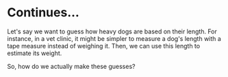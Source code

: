 # Continues...
Let's say we want to guess how heavy dogs are based on their length. For instance, in a vet clinic, it might be simpler to measure a dog's length with a tape measure instead of weighing it. Then, we can use this length to estimate its weight. 

So, how do we actually make these guesses?

